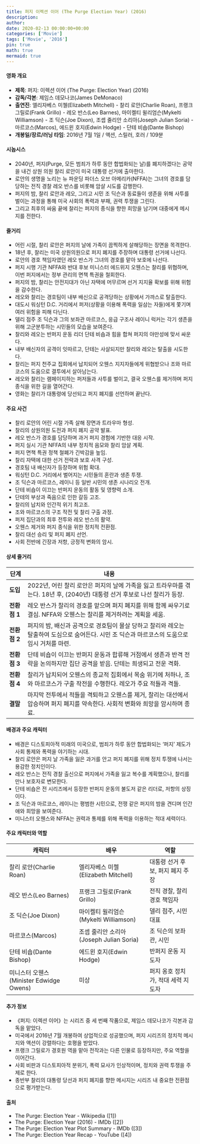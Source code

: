 ```yaml
---
title: 퍼지 이렉션 이어 (The Purge Election Year) (2016)
description: 
author: 
date: 2020-02-13 00:00:00+00:00
categories: ['Movie']
tags: ['Movie', '2016']
pin: true
math: true
mermaid: true
---
```

#### 영화 개요

- **제목**: 퍼지: 이렉션 이어 (The Purge: Election Year) (2016)  
- **감독/각본**: 제임스 데모나코(James DeMonaco)  
- **출연진**: 엘리자베스 미첼(Elizabeth Mitchell) - 찰리 로안(Charlie Roan), 프랭크 그릴로(Frank Grillo) - 레오 반스(Leo Barnes), 마이켈티 윌리엄슨(Mykelti Williamson) - 조 딕슨(Joe Dixon), 조셉 줄리안 소리아(Joseph Julian Soria) - 마르코스(Marcos), 에드윈 호지(Edwin Hodge) - 단테 비숍(Dante Bishop)  
- **개봉일/장르/러닝 타임**: 2016년 7월 1일 / 액션, 스릴러, 호러 / 109분  

#### 시놉시스

- 2040년, 퍼지(Purge, 모든 범죄가 하루 동안 합법화되는 날)를 폐지하겠다는 공약을 내건 상원 의원 찰리 로안이 미국 대통령 선거에 출마한다.  
- 로안의 생명을 노리는 뉴 파운딩 파더스 오브 아메리카(NFFA)는 그녀의 경호를 담당하는 전직 경찰 레오 반스를 비롯해 암살 시도를 감행한다.  
- 퍼지의 밤, 찰리 로안과 레오, 그리고 시민 조 딕슨과 동료들이 생존을 위해 사투를 벌이는 과정을 통해 미국 사회의 폭력과 부패, 권력 투쟁을 그린다.  
- 그리고 최후의 싸움 끝에 찰리는 퍼지의 종식을 향한 희망을 남기며 대중에게 메시지를 전한다.  

#### 줄거리

- 어린 시절, 찰리 로안은 퍼지의 날에 가족이 끔찍하게 살해당하는 장면을 목격한다.  
- 18년 후, 찰리는 미국 상원의원으로 퍼지 폐지를 주장하며 대통령 선거에 나선다.  
- 로안의 경호 책임자였던 레오 반스가 그녀의 경호를 맡아 보호에 나선다.  
- 퍼지 시행 기관 NFFA와 반대 후보 미니스터 에드위지 오웬스는 찰리를 위협하며, 이번 퍼지에서는 정부 관리의 면책 특권을 철회한다.  
- 퍼지의 밤, 찰리는 안전지대가 아닌 자택에 머무르며 선거 지지율 확보를 위해 위험을 감수한다.  
- 레오와 찰리는 경호팀이 내부 배신으로 공격당하는 상황에서 가까스로 탈출한다.  
- 대도시 워싱턴 D.C. 거리에서 퍼저(상황을 이용해 폭력을 일삼는 자들)에게 쫓기며 여러 위험을 피해 다닌다.  
- 델리 점주 조 딕슨과 그의 보좌관 마르코스, 응급 구조사 레이니 럭커는 각기 생존을 위해 고군분투하는 시민들의 모습을 보여준다.  
- 찰리와 레오는 반퍼지 운동 리더 단테 비숍과 힘을 합쳐 퍼지의 야만성에 맞서 싸운다.  
- 내부 배신자의 공격이 잇따르고, 단테는 사살되지만 찰리와 레오는 탈출을 시도한다.  
- 찰리는 퍼지 천주교 집회에서 납치되어 오웬스 지지자들에게 위협받으나 조와 마르코스의 도움으로 결투에서 살아남는다.  
- 레오와 찰리는 램페이지하는 퍼저들과 사투를 벌이고, 결국 오웬스를 제거하며 퍼지 종식을 위한 길을 열어간다.  
- 영화는 찰리가 대통령에 당선되고 퍼지 폐지를 선언하며 끝난다.  

#### 주요 사건

- 찰리 로안의 어린 시절 가족 살해 장면과 트라우마 형성.  
- 찰리의 상원의원 도전과 퍼지 폐지 공약 발표.  
- 레오 반스가 경호를 담당하며 과거 퍼지 경험에 기반한 대응 시작.  
- 퍼지 실시 기관 NFFA의 내부 정치적 음모와 찰리 암살 계획.  
- 퍼지 면책 특권 정책 철폐가 긴박감을 높임.  
- 찰리 자택에 대한 선거 전략과 보호 사격 구성.  
- 경호팀 내 배신자가 등장하며 위험 확대.  
- 워싱턴 D.C. 거리에서 벌어지는 시민들의 혼란과 생존 투쟁.  
- 조 딕슨과 마르코스, 레이니 등 일반 시민의 생존 시나리오 전개.  
- 단테 비숍이 이끄는 반퍼지 운동의 활동 및 영향력 소개.  
- 단테의 부상과 죽음으로 인한 갈등 고조.  
- 찰리의 납치와 인간적 위기 최고조.  
- 조와 마르코스의 구조 작전 및 찰리 구출 과정.  
- 퍼저 집단과의 최후 전투와 레오 반스의 활약.  
- 오웬스 제거와 퍼지 종식을 위한 정치적 전환점.  
- 찰리 대선 승리 및 퍼지 폐지 선언.  
- 사회 전반에 긴장과 저항, 긍정적 변화의 암시.  

#### 상세 줄거리

| **단계**  | **내용**                                                          |
|-----------|-------------------------------------------------------------------|
| **도입**  | 2022년, 어린 찰리 로안은 퍼지의 날에 가족을 잃고 트라우마를 겪는다. 18년 후, \(2040년\) 대통령 선거 후보로 나선 찰리가 등장. |
| **전환점 1** | 레오 반스가 찰리의 경호를 맡으며 퍼지 폐지를 위해 함께 싸우기로 결심. NFFA와 오웬스는 찰리를 제거하려는 계획을 세움. |
| **전환점 2** | 퍼지의 밤, 배신과 공격으로 경호팀이 몰살 당하고 찰리와 레오는 탈출하여 도심으로 숨어든다. 시민 조 딕슨과 마르코스의 도움으로 임시 거처를 마련. |
| **전환점 3** | 단테 비숍이 이끄는 반퍼지 운동과 합류해 거점에서 생존과 반격 전략을 논의하지만 집단 공격을 받음. 단테는 희생되고 전운 격화. |
| **전환점 4** | 찰리가 납치되어 오웬스의 종교적 집회에서 목숨 위기에 처하나, 조와 마르코스가 구출 작전을 수행한다. 레오가 주요 적들과 격돌. |
| **결말**  | 마지막 전투에서 적들을 격퇴하고 오웬스를 제거, 찰리는 대선에서 압승하며 퍼지 폐지를 약속한다. 사회적 변화와 희망을 암시하며 종료. |

#### 배경과 주요 캐릭터

- 배경은 디스토피아적 미래의 미국으로, 범죄가 하루 동안 합법화되는 ‘퍼지’ 제도가 사회 통제와 폭력을 야기하는 시대.  
- 찰리 로안은 퍼지 날 가족을 잃은 과거를 안고 퍼지 폐지를 위해 정치 투쟁에 나서는 용감한 정치인이다.  
- 레오 반스는 전직 경찰 출신으로 퍼지에서 가족을 잃고 복수를 계획했으나, 찰리를 만나 보호자로 변모한다.  
- 단테 비숍은 전 시리즈에서 등장한 반퍼지 운동의 불도저 같은 리더로, 저항의 상징이다.  
- 조 딕슨과 마르코스, 레이니는 평범한 시민으로, 전쟁 같은 퍼지의 밤을 견디며 인간애와 희망을 보여준다.  
- 미니스터 오웬스와 NFFA는 권력과 통제를 위해 폭력을 이용하는 적대 세력이다.  

#### 주요 캐릭터와 역할

| **캐릭터**        | **배우**                  | **역할**                      |
|-------------------|---------------------------|------------------------------|
| 찰리 로안(Charlie Roan)     | 엘리자베스 미첼(Elizabeth Mitchell) | 대통령 선거 후보, 퍼지 폐지 주장     |
| 레오 반스(Leo Barnes)      | 프랭크 그릴로(Frank Grillo)       | 전직 경찰, 찰리 경호 책임자        |
| 조 딕슨(Joe Dixon)         | 마이켈티 윌리엄슨(Mykelti Williamson)| 델리 점주, 시민 대표      
| 마르코스(Marcos)           | 조셉 줄리안 소리아(Joseph Julian Soria) | 조 딕슨의 보좌관, 시민             |
| 단테 비숍(Dante Bishop)     | 에드윈 호지(Edwin Hodge)            | 반퍼지 운동 지도자               |
| 미니스터 오웬스(Minister Edwidge Owens) | 미상                            | 퍼지 옹호 정치가, 적대 세력 지도자    |

#### 추가 정보

- 《퍼지: 이렉션 이어》는 시리즈 중 세 번째 작품으로, 제임스 데모나코가 각본과 감독을 맡았다.  
- 미국에서 2016년 7월 개봉하여 상업적으로 성공했으며, 퍼지 시리즈의 정치적 메시지와 액션이 강렬하다는 호평을 받았다.  
- 프랭크 그릴로가 경호원 역을 맡아 전작과는 다른 인물로 등장하지만, 주요 역할을 이어간다.  
- 사회 비판과 디스토피아적 분위기, 폭력 묘사가 인상적이며, 정치와 권력 투쟁을 주제로 한다.  
- 종반부 찰리의 대통령 당선과 퍼지 폐지를 향한 메시지는 시리즈 내 중요한 전환점으로 평가받는다.  

#### 출처

- The Purge: Election Year - Wikipedia ([1])  
- The Purge: Election Year (2016) - IMDb ([2])  
- The Purge: Election Year Plot Summary - IMDb ([3])  
- The Purge: Election Year Recap - YouTube ([4])
